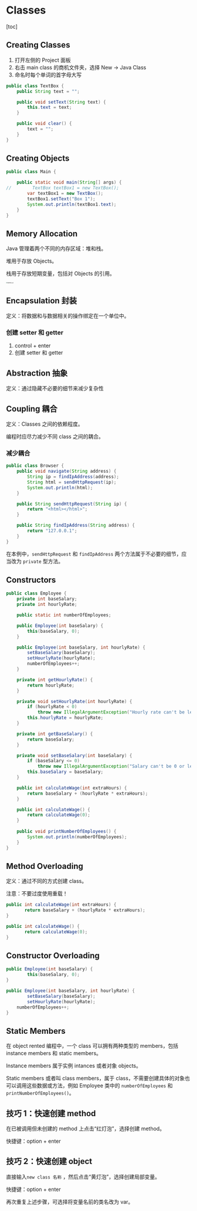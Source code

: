 # Classes

[toc]

## Creating Classes

1. 打开左侧的 Project 面板
2. 右击 main class 的商机文件夹，选择 New -> Java Class
3. 命名时每个单词的首字母大写

```java
public class TextBox {
    public String text = "";

    public void setText(String text) {
        this.text = text;
    }

    public void clear() {
        text = "";
    }
}
```

## Creating Objects

```java
public class Main {

    public static void main(String[] args) {
//        TextBox textBox1 = new TextBox();
        var textBox1 = new TextBox();
        textBox1.setText("Box 1");
        System.out.println(textBox1.text);
    }
}
```

## Memory Allocation

Java 管理着两个不同的内存区域：堆和栈。

堆用于存放 Objects。

栈用于存放短期变量，包括对 Objects 的引用。

<img src="/Users/yezixun/Documents/学习/教程/Java/上课笔记/7.1 堆和栈的关系.png" alt="堆和栈的关系" style="zoom:20%;" />

## Encapsulation 封装

定义：将数据和与数据相关的操作绑定在一个单位中。

### 创建 setter 和 getter

1. control + enter
2. 创建 setter 和 getter

## Abstraction 抽象

定义：通过隐藏不必要的细节来减少复杂性

## Coupling 耦合

定义：Classes 之间的依赖程度。

编程时应尽力减少不同 class 之间的耦合。

### 减少耦合

```java
public class Browser {
    public void navigate(String address) {
        String ip = findIpAddress(address);
        String html = sendHttpRequest(ip);
        System.out.println(html);
    }

    public String sendHttpRequest(String ip) {
        return "<html></html>";
    }

    public String findIpAddress(String address) {
        return "127.0.0.1";
    }
}
```

在本例中，`sendHttpRequest` 和 `findIpAddress` 两个方法属于不必要的细节，应当改为 `private` 型方法。

## Constructors

```java
public class Employee {
    private int baseSalary;
    private int hourlyRate;

    public static int numberOfEmployees;

    public Employee(int baseSalary) {
        this(baseSalary, 0);
    }

    public Employee(int baseSalary, int hourlyRate) {
        setBaseSalary(baseSalary);
        setHourlyRate(hourlyRate);
        numberOfEmployees++;
    }

    private int getHourlyRate() {
        return hourlyRate;
    }

    private void setHourlyRate(int hourlyRate) {
        if (hourlyRate < 0)
            throw new IllegalArgumentException("Hourly rate can't be less than 0.");
        this.hourlyRate = hourlyRate;
    }

    private int getBaseSalary() {
        return baseSalary;
    }

    private void setBaseSalary(int baseSalary) {
        if (baseSalary <= 0)
            throw new IllegalArgumentException("Salary can't be 0 or less.");
        this.baseSalary = baseSalary;
    }

    public int calculateWage(int extraHours) {
        return baseSalary + (hourlyRate * extraHours);
    }

    public int calculateWage() {
        return calculateWage(0);
    }
  
  	public void printNumberOfEmployees() {
        System.out.println(numberOfEmployees);
    }
}
```



## Method Overloading

定义：通过不同的方式创建 class。

注意：不要过度使用重载！

 ```java
 public int calculateWage(int extraHours) {
 		return baseSalary + (hourlyRate * extraHours);
 }
 
 public int calculateWage() {
 		return calculateWage(0);
 }
 ```

## Constructor Overloading

```java
public Employee(int baseSalary) {
		this(baseSalary, 0);
}

public Employee(int baseSalary, int hourlyRate) {
		setBaseSalary(baseSalary);
		setHourlyRate(hourlyRate);
  	numberOfEmployees++;
}
```

## Static Members

在 object rented 编程中，一个 class 可以拥有两种类型的 members，包括 instance members 和 static members。

Instance members 属于实例 intances 或者对象 objects。

Static members 或者叫 class members，属于 class，不需要创建具体的对象也可以调用这些数据或方法，例如 Employee 类中的 `numberOfEmployees` 和 `printNumberOfEmployees()`。



## 技巧 1：快速创建 method

在已被调用但未创建的 method 上点击“红灯泡”，选择创建 method。

快捷键：option + enter

## 技巧 2：快速创建 object

直接输入`new class 名称` ，然后点击“黄灯泡”，选择创建局部变量。

快捷键：option + enter

再次重复上述步骤，可选择将变量名前的类名改为 var。



























